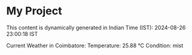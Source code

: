 # My Project

This content is dynamically generated in Indian Time (IST): 2024-08-26 23:00:18 IST


Current Weather in Coimbatore:
Temperature: 25.88 °C
Condition: mist
